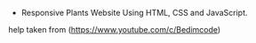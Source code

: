 
- Responsive Plants Website Using HTML, CSS and JavaScript.
   
help taken from (https://www.youtube.com/c/Bedimcode)
